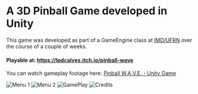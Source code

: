 # A 3D Pinball Game developed in Unity
This game was developed as part of a GameEngine class at [IMD/UFRN](https://www.metropoledigital.ufrn.br/portal/) over the course of a couple of weeks.

#### Playable at: https://lpdcalves.itch.io/pinball-wave

You can watch gameplay footage here: [Pinball W.A.V.E. - Unity Game](https://www.youtube.com/watch?v=0ioFpujUB1A)

![Menu 1](/Imgs/menu1.png?raw=true)
![Menu 2](/Imgs/menu2.png?raw=true)
![GamePlay](/Imgs/game1.png?raw=true)
![Credits](/Imgs/credits1.png?raw=true)
